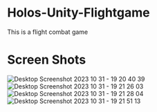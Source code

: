 # Holos-Unity-Flightgame
This is a flight combat game
# Screen Shots
![Desktop Screenshot 2023 10 31 - 19 20 40 39](https://github.com/shahhet11/Holos-Unity-Flightgame/assets/29114279/29f1b1e9-4296-4e1d-bfff-142dab97c2bd)
![Desktop Screenshot 2023 10 31 - 19 21 26 03](https://github.com/shahhet11/Holos-Unity-Flightgame/assets/29114279/56c0ba95-6a34-4d02-aea6-7fddb3b06d2f)
![Desktop Screenshot 2023 10 31 - 19 21 28 04](https://github.com/shahhet11/Holos-Unity-Flightgame/assets/29114279/79fffa24-e68d-4f4c-a40c-abb9581f799a)
![Desktop Screenshot 2023 10 31 - 19 21 51 13](https://github.com/shahhet11/Holos-Unity-Flightgame/assets/29114279/7a5a9843-3de4-4c5d-9457-0d9277df45ca)
